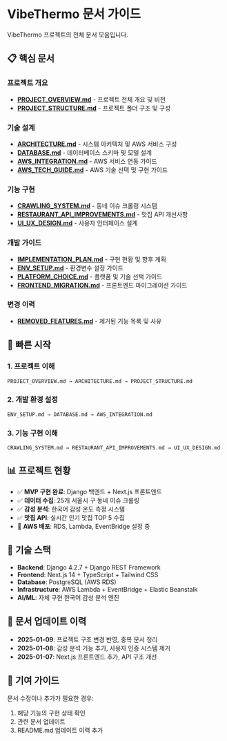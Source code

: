 # VibeThermo 문서 가이드

VibeThermo 프로젝트의 전체 문서 모음입니다.

## 📋 핵심 문서

### 프로젝트 개요
- **[PROJECT_OVERVIEW.md](PROJECT_OVERVIEW.md)** - 프로젝트 전체 개요 및 비전
- **[PROJECT_STRUCTURE.md](PROJECT_STRUCTURE.md)** - 프로젝트 폴더 구조 및 구성

### 기술 설계
- **[ARCHITECTURE.md](ARCHITECTURE.md)** - 시스템 아키텍처 및 AWS 서비스 구성
- **[DATABASE.md](DATABASE.md)** - 데이터베이스 스키마 및 모델 설계
- **[AWS_INTEGRATION.md](AWS_INTEGRATION.md)** - AWS 서비스 연동 가이드
- **[AWS_TECH_GUIDE.md](AWS_TECH_GUIDE.md)** - AWS 기술 선택 및 구현 가이드

### 기능 구현
- **[CRAWLING_SYSTEM.md](CRAWLING_SYSTEM.md)** - 동네 이슈 크롤링 시스템
- **[RESTAURANT_API_IMPROVEMENTS.md](RESTAURANT_API_IMPROVEMENTS.md)** - 맛집 API 개선사항
- **[UI_UX_DESIGN.md](UI_UX_DESIGN.md)** - 사용자 인터페이스 설계

### 개발 가이드
- **[IMPLEMENTATION_PLAN.md](IMPLEMENTATION_PLAN.md)** - 구현 현황 및 향후 계획
- **[ENV_SETUP.md](ENV_SETUP.md)** - 환경변수 설정 가이드
- **[PLATFORM_CHOICE.md](PLATFORM_CHOICE.md)** - 플랫폼 및 기술 선택 가이드
- **[FRONTEND_MIGRATION.md](FRONTEND_MIGRATION.md)** - 프론트엔드 마이그레이션 가이드

### 변경 이력
- **[REMOVED_FEATURES.md](REMOVED_FEATURES.md)** - 제거된 기능 목록 및 사유

## 🚀 빠른 시작

### 1. 프로젝트 이해
```
PROJECT_OVERVIEW.md → ARCHITECTURE.md → PROJECT_STRUCTURE.md
```

### 2. 개발 환경 설정
```
ENV_SETUP.md → DATABASE.md → AWS_INTEGRATION.md
```

### 3. 기능 구현 이해
```
CRAWLING_SYSTEM.md → RESTAURANT_API_IMPROVEMENTS.md → UI_UX_DESIGN.md
```

## 📊 프로젝트 현황

- ✅ **MVP 구현 완료**: Django 백엔드 + Next.js 프론트엔드
- ✅ **데이터 수집**: 25개 서울시 구 동네 이슈 크롤링
- ✅ **감성 분석**: 한국어 감성 온도 측정 시스템
- ✅ **맛집 API**: 실시간 인기 맛집 TOP 5 수집
- 🔄 **AWS 배포**: RDS, Lambda, EventBridge 설정 중

## 🔧 기술 스택

- **Backend**: Django 4.2.7 + Django REST Framework
- **Frontend**: Next.js 14 + TypeScript + Tailwind CSS
- **Database**: PostgreSQL (AWS RDS)
- **Infrastructure**: AWS Lambda + EventBridge + Elastic Beanstalk
- **AI/ML**: 자체 구현 한국어 감성 분석 엔진

## 📝 문서 업데이트 이력

- **2025-01-09**: 프로젝트 구조 변경 반영, 중복 문서 정리
- **2025-01-08**: 감성 분석 기능 추가, 사용자 인증 시스템 제거
- **2025-01-07**: Next.js 프론트엔드 추가, API 구조 개선

## 🤝 기여 가이드

문서 수정이나 추가가 필요한 경우:
1. 해당 기능의 구현 상태 확인
2. 관련 문서 업데이트
3. README.md 업데이트 이력 추가